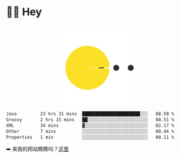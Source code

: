 
# 👋🏻 Hey
<div align="center">
	<br>
	<img src="https://raw.githubusercontent.com/Aniket965/Aniket965/master/pacman.svg?sanitize=true" width="200" height="200">
	<br>
</div>

<!--START_SECTION:waka-->
```text
Java         23 hrs 31 mins  ██████████████████████░░░   88.50 % 
Groovy       2 hrs 15 mins   ██░░░░░░░░░░░░░░░░░░░░░░░   08.51 % 
XML          34 mins         ▓░░░░░░░░░░░░░░░░░░░░░░░░   02.17 % 
Other        7 mins          ░░░░░░░░░░░░░░░░░░░░░░░░░   00.44 % 
Properties   1 min           ░░░░░░░░░░░░░░░░░░░░░░░░░   00.11 % 
```
<!--END_SECTION:waka-->

 ➡️  来我的网站瞧瞧吗？[这里](https://www.shaolongfei.com)
